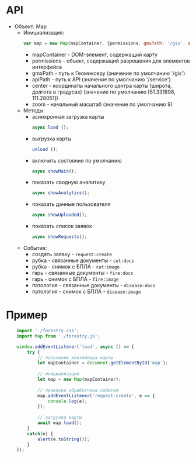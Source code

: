 # API
* Объект: Map
  * Инициализация:
	```js
	var map = new Map(mapContainer, {permissions, gmxPath: '/gis', apiPath: '/service', center: [51.331898, 111.28051], zoom: 9});
	```
  	* mapContainer - DOM-элемент, содержащий карту	
  	* permissions - объект, содержащий разрешения для элементов интерфейса
  	* gmxPath - путь к Геомиксеру (значение по умолчанию '/gis')
  	* apiPath - путь к API (значение по умолчанию '/service')
  	* center - координаты начального центра карты (широта, долгота в градусах) (значение по умолчанию [51.331898, 111.28051])
  	* zoom - начальный масштаб (значение по умолчанию 9)
  * Методы:
    * асинхронная загрузка карты
		```js
		async load ();
		```
	* выгрузка карты
		```js
		unload ();
		```
	* включить состояние по умолчанию
		```js
		async showMain();
		```
	* показать сводную аналитику	
		```js
		async showAnalytics();
		```
	* показать данные пользователя
		```js
		async showUploaded();
		```
	* показать список заявок
		```js
		async showRequests();
		```
  * События:
  	* создать заявку - ``request:create``
  	* рубка - связанные документы - ``cut:docs``
  	* рубка - снимок с БПЛА - ``cut:image``
  	* гарь - связанные документы - ``fire:docs``
  	* гарь - снимок с БПЛА - ``fire:image``
  	* патология - связанные документы - ``disease:docs``
  	* патология - снимок с БПЛА - ``disease:image``
# Пример
```js
	import './forestry.css';
	import Map from './forestry.js';

	window.addEventListener('load', async () => {
		try {
			// получение контейнера карты
			let mapContainer = document.getElementById('map');
			
			// инициализация
			let map = new Map(mapContainer);
			
			// привязка обработчика события
			map.addEventListener('request:create', e => {
				console.log(e);
			});
			
			// загрузка карты
			await map.load();
		}
		catch(e) {
			alert(e.toString());
		}
	});
```